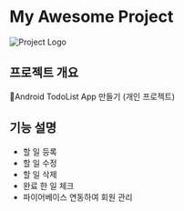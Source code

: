 # My Awesome Project

![Project Logo](app/res/drawble/TODOAPP.png)

## 프로젝트 개요

📘Android TodoList App 만들기 (개인 프로젝트)

## 기능 설명

- 할 일 등록
- 할 일 수정
- 할 일 삭제
- 완료 한 일 체크
- 파이어베이스 연동하여 회원 관리



